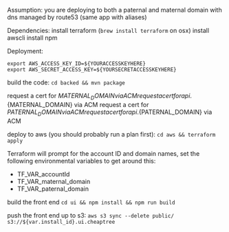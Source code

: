 Assumption: you are deploying to both a paternal and maternal domain with dns managed by route53 (same app with aliases)

Dependencies:
install terraform (`brew install terraform` on osx)
install awscli
install npm

Deployment:

```
export AWS_ACCESS_KEY_ID=${YOURACCESSKEYHERE}
export AWS_SECRET_ACCESS_KEY=${YOURSECRETACCESSKEYHERE}
```

build the code: `cd backed && mvn package`

request a cert for ${MATERNAL_DOMAIN} via ACM
request a cert for api.${MATERNAL_DOMAIN} via ACM
request a cert for ${PATERNAL_DOMAIN} via ACM
request a cert for api.${PATERNAL_DOMAIN} via ACM

deploy to aws (you should probably run a plan first):
`cd aws && terraform apply`

Terraform will prompt for the account ID and domain names, set the following environmental variables to get around this: 
* TF_VAR_accountId
* TF_VAR_maternal_domain
* TF_VAR_paternal_domain

build the front end
`cd ui && npm install && npm run build`

push the front end up to s3:
`aws s3 sync --delete public/ s3://${var.install_id}.ui.cheaptree`

